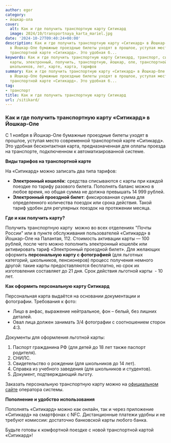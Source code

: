 ```yaml
---
author: egor
category:
- йошкар-ола
cover:
  alt: Как и где получить транспортную карту Ситикард
  image: 2024/10/transportnaya_karta_mariel.jpg
date: '2024-10-27T09:40:24+00:00'
description: Как и где получить транспортную карту «Ситикард» в Йошкар-Оле С 1 ноября
  в Йошкар-Оле бумажные проездные билеты уходят в прошлое, уступая место современной
  транспортной карте «Ситикард». Это удобная б...
keywords: Как и где получить транспортную карту Ситикард, транспорт, ситикард, карту,
  карты, электронный, получить, транспортную, йошкар, оле, транспортной, персональную,
  школьников, лет, карте, карта, тарифов
summary: Как и где получить транспортную карту «Ситикард» в Йошкар-Оле С 1 ноября
  в Йошкар-Оле бумажные проездные билеты уходят в прошлое, уступая место современной
  транспортной карте «Ситикард». Это удобная б...
tag:
- транспорт
title: Как и где получить транспортную карту Ситикард
url: /sitikard/
---
```


### Как и где получить транспортную карту «Ситикард» в Йошкар-Оле

С 1 ноября в Йошкар-Оле бумажные проездные билеты уходят в прошлое, уступая место современной транспортной карте «Ситикард». Это удобная бесконтактная карта, предназначенная для оплаты проезда на транспорте, подключенном к автоматизированной системе.

**Виды тарифов на транспортной карте**

На «Ситикард» можно записать два типа тарифов:

- **Электронный кошелёк**: средства списываются с карты при каждой поездке по тарифу разового билета. Пополнять баланс можно в любое время, но общая сумма не должна превышать 14 999 рублей.
- **Электронный проездной билет**: фиксированная сумма для определенного количества поездок или срока действия. Такой тариф удобен для регулярных поездок на протяжении месяца.

**Где и как получить карту?**

Получить транспортную карту  можно во всех отделениях "Почты России" или в пункте обслуживания пользователей «Ситикард» в Йошкар-Оле на Палантая, 112\. Стоимость активации карты — 100 рублей, после чего можно пополнить электронный кошелёк или активировать тариф «Электронный проездной билет». Для желающих оформить **персональную карту с фотографией** (для льготных категорий, школьников, пенсионеров) процесс получения немного другой: такие карты предоставляются бесплатно, но срок их изготовления составляет до 21 дня. Срок действия льготной карты  - 10 лет.

**Как оформить персональную карту Ситикард**

Персональная карта выдаётся на основании документации и фотографии. Требования к фото:

- Лицо в анфас, выражение нейтральное, фон – белый, без лишних деталей.
- Овал лица должен занимать 3/4 фотографии с соотношением сторон 4:3.

Документы для оформления льготной карты:

1. Паспорт гражданина РФ (для детей до 18 лет также паспорт родителя).
1. СНИЛС.
1. Свидетельство о рождении (для школьников до 14 лет).
1. Справка из учебного заведения (для школьников и студентов).
1. Документ, подтверждающий льготу.

Заказать персональную транспортную карту можно на [официальном сайте](https://siticard.ru/services/apply-for-a-card-me/) оператора системы.

**Пополнение и удобство использования**

Пополнять «Ситикард» можно как онлайн, так и через приложение «Ситикард» на смартфонах с NFC. Дистанционные платежи удобны и не требуют комиссии: достаточно банковской карты любого банка.

Будьте готовы к комфортной поездке с новой транспортной картой «Ситикард»!